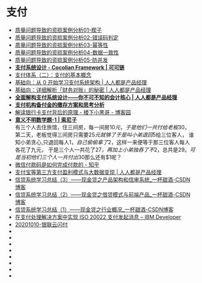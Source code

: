# 支付

*   [质量问题导致的资损案例分析01-楔子](https://mp.weixin.qq.com/s?__biz=Mzg4ODE1ODYzNg==&mid=2247483694&idx=1&sn=9d32d6a0b5388e7a52f75cfd680a36fe&chksm=cffe21edf889a8fb0b1ce27282534ebf90f7a412f79f2715404f3f1ed3a62c91a6aa163890bc&scene=21#wechat_redirect)
*   [质量问题导致的资损案例分析02-错误码判定](https://mp.weixin.qq.com/s/gxyXWM8JfZcIHH3RAmKW4A)
*   [质量问题导致的资损案例分析03-幂等性](https://mp.weixin.qq.com/s/yJZbXVVGbFHkImhv7ky8gw)
*   [质量问题导致的资损案例分析04-数据一致性](https://mp.weixin.qq.com/s/DP96BL5BtsSdjUzCdQu-QA)
*   [质量问题导致的资损案例分析05-防并发](https://mp.weixin.qq.com/s/I5XizQIjdSFOxFbGeKrfNg)
*    [**支付系统设计 - Cocolian Framework | 可可链**](http://doc.cocolian.cn/essay/)                 
*    [支付体系（二）：支付的基本概念](http://www.woshipm.com/pd/3020548.html)                 
*    [基础向：从 0 开始学习支付系统架构 | 人人都是产品经理](http://www.woshipm.com/pd/1247717.html)                 
*    [基础向：详细解析「财务对账」的秘密 | 人人都是产品经理](http://www.woshipm.com/it/1262137.html)                 
*    [**全面解构支付系统设计——你不可不知的会计核心 | 人人都是产品经理**](http://www.woshipm.com/pd/1586244.html)                 
*    [**支付机构备付金的缴存方案和思考分析**](http://www.woshipm.com/pd/2854354.html)                 
*   [解读银行卡支付背后的原理 - 楼下小黑哥 - 博客园](https://www.cnblogs.com/goodAndyxublog/p/12914676.html)             
*   [**意义不明数学题-1 | 索尼子**](https://bakasoniji.com/2016/03/08/%E6%84%8F%E4%B9%89%E4%B8%8D%E6%98%8E%E7%9A%84%E6%95%B0%E5%AD%A6%E9%A2%98-1.html)             
有三个人去住旅馆，住三间房，每一间房$10元，于是他们一共付给老板$30， 第二天，老板觉得三间房只需要$25元就够了于是叫小弟退回$5给三位客人， 谁知小弟贪心,只退回每人$1，自己偷偷拿了$2，这样一来便等于那三位客人每人各花了九元， 于是三个人一共花了$27，再加上小弟独吞了不$2，总共是$29。可是当初他们三个人一共付出$30那么还有$1呢？
*   [微信付款码是如何完成付款的 - 知乎](https://zhuanlan.zhihu.com/p/141173618)    
*   [支付宝等第三方支付盈利模式与大数据变现 | 人人都是产品经理](http://www.woshipm.com/it/305470.html)             
*   [信贷系统学习总结（3）——现金贷之产品架构和信审系统_一杯甜酒-CSDN博客](https://blog.csdn.net/u012562943/article/details/95317084)             
*   [信贷系统学习总结（2）——现金贷之借贷模式与前端产品_一杯甜酒-CSDN博客](https://blog.csdn.net/u012562943/article/details/95316165)    
*   [信贷系统学习总结（1）——现金贷之行业概况_一杯甜酒-CSDN博客](https://blog.csdn.net/u012562943/article/details/95315621)             
*   [在支付处理解决方案中实现 ISO 20022 支付发起消息 – IBM Developer](https://developer.ibm.com/zh/articles/dm-1307isopayment/)
*   [20201010-银联云闪付](https://mp.weixin.qq.com/s?__biz=MzI4OTQ3MTI2NA==&mid=2247484682&idx=1&sn=a46b2a019c18a955d222b7bf9c045564&chksm=ec2feb45db5862538e251c557aad854d1677917006415dbb0245232cf9d3fcfeddb7927c4cc1&mpshare=1&scene=23&srcid=1012K1E1lcehMY2AnBxquugy&sharer_sharetime=1602467734078&sharer_shareid=19fe229c09c2cd2c6445c2856dcf3d6d#rd)
*   []()
*   []()
*   []()
*   []()
*   []()
*   []()
*   []()
*   []()
